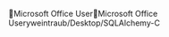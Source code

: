 Microsoft Office User                                 M i c r o s o f t   O f f i c e   U s e r   y w e i n t r a u b / D e s k t o p / S Q L A l c h e m y - C 